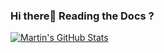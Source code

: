 ### Hi there👋 Reading the Docs ?

<a href="https://github.com/SheilaAbby/SheilaAbby">
  <img align="center" src="https://github-readme-stats.vercel.app/api?username=SheilaAbby&show_icons=true&line_height=27&count_private=true&title_color=ffffff&text_color=c9cacc&icon_color=2bbc8a&bg_color=1d1f21" alt="Martin's GitHub Stats" />
</a>

